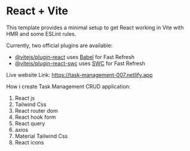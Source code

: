 # React + Vite

This template provides a minimal setup to get React working in Vite with HMR and some ESLint rules.

Currently, two official plugins are available:

- [@vitejs/plugin-react](https://github.com/vitejs/vite-plugin-react/blob/main/packages/plugin-react/README.md) uses [Babel](https://babeljs.io/) for Fast Refresh
- [@vitejs/plugin-react-swc](https://github.com/vitejs/vite-plugin-react-swc) uses [SWC](https://swc.rs/) for Fast Refresh

Live website Link: https://task-management-007.netlify.app


How i create Task Management CRUD application:
1. React js
2. Tailwind Css
3. React router dom
4. React hook form
5. React query
6. axios
7. Material Tailwind Css
8. React icons
